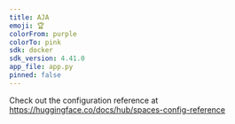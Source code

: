 ```yaml
---
title: AJA
emoji: 🏆
colorFrom: purple
colorTo: pink
sdk: docker
sdk_version: 4.41.0
app_file: app.py
pinned: false
---
```


Check out the configuration reference at https://huggingface.co/docs/hub/spaces-config-reference

